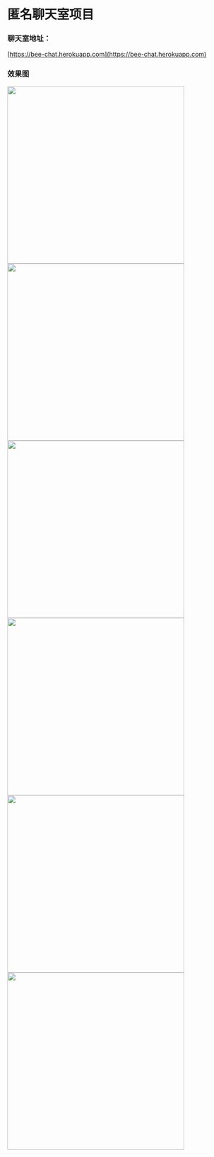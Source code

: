 # 匿名聊天室项目

### 聊天室地址：

[https://bee-chat.herokuapp.com](https://bee-chat.herokuapp.com)

### 效果图
![](https://chenyueqin1010.github.io/bee-chat/server/demo/1.png)
![](https://chenyueqin1010.github.io/bee-chat/server/demo/2.png)
![](https://chenyueqin1010.github.io/bee-chat/server/demo/3.png)
![](https://chenyueqin1010.github.io/bee-chat/server/demo/4.png)
![](https://chenyueqin1010.github.io/bee-chat/server/demo/5.png)
![](https://chenyueqin1010.github.io/bee-chat/server/demo/6.png)

<style>
img{
  width:400px;
}
</style>